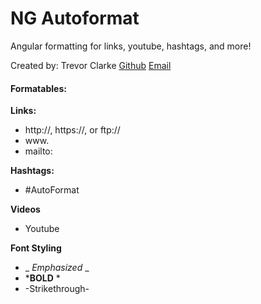NG Autoformat
========================

Angular formatting for links, youtube, hashtags, and more!
 
Created by: Trevor Clarke
[Github](https://github.com/TrevorJTClarke)
[Email](mailto:besnoid@gmail.com)

#### Formatables:
**Links:**

* http://, https://, or ftp://
* www.
* mailto:

**Hashtags:**

* \#AutoFormat


**Videos**

* Youtube

**Font Styling**

* _ _Emphasized_ _
* ***BOLD** *
* -Strikethrough-